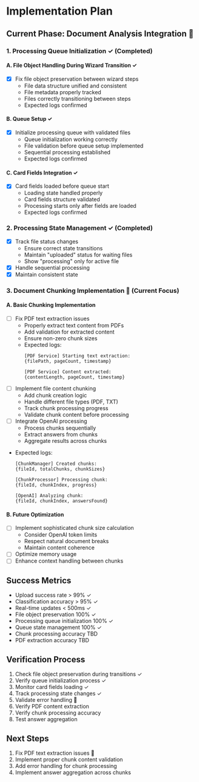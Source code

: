 # Implementation Plan

## Current Phase: Document Analysis Integration 🔄

### 1. Processing Queue Initialization ✓ (Completed)
#### A. File Object Handling During Wizard Transition ✓
- [x] Fix file object preservation between wizard steps
  - File data structure unified and consistent
  - File metadata properly tracked
  - Files correctly transitioning between steps
  - Expected logs confirmed

#### B. Queue Setup ✓
- [x] Initialize processing queue with validated files
  - Queue initialization working correctly
  - File validation before queue setup implemented
  - Sequential processing established
  - Expected logs confirmed

#### C. Card Fields Integration ✓
- [x] Card fields loaded before queue start
  - Loading state handled properly
  - Card fields structure validated
  - Processing starts only after fields are loaded
  - Expected logs confirmed

### 2. Processing State Management ✓ (Completed)
- [x] Track file status changes
  - Ensure correct state transitions
  - Maintain "uploaded" status for waiting files
  - Show "processing" only for active file
- [x] Handle sequential processing
- [x] Maintain consistent state

### 3. Document Chunking Implementation 🔄 (Current Focus)
#### A. Basic Chunking Implementation
- [ ] Fix PDF text extraction issues
  - Properly extract text content from PDFs
  - Add validation for extracted content
  - Ensure non-zero chunk sizes
  - Expected logs:
    ```
    [PDF Service] Starting text extraction:
    {filePath, pageCount, timestamp}

    [PDF Service] Content extracted:
    {contentLength, pageCount, timestamp}
    ```
- [ ] Implement file content chunking
  - Add chunk creation logic
  - Handle different file types (PDF, TXT)
  - Track chunk processing progress
  - Validate chunk content before processing
- [ ] Integrate OpenAI processing
  - Process chunks sequentially
  - Extract answers from chunks
  - Aggregate results across chunks
- Expected logs:
  ```
  [ChunkManager] Created chunks:
  {fileId, totalChunks, chunkSizes}

  [ChunkProcessor] Processing chunk:
  {fileId, chunkIndex, progress}

  [OpenAI] Analyzing chunk:
  {fileId, chunkIndex, answersFound}
  ```

#### B. Future Optimization
- [ ] Implement sophisticated chunk size calculation
  - Consider OpenAI token limits
  - Respect natural document breaks
  - Maintain content coherence
- [ ] Optimize memory usage
- [ ] Enhance context handling between chunks

## Success Metrics
- Upload success rate > 99% ✓
- Classification accuracy > 95% ✓
- Real-time updates < 500ms ✓
- File object preservation 100% ✓
- Processing queue initialization 100% ✓
- Queue state management 100% ✓
- Chunk processing accuracy TBD
- PDF extraction accuracy TBD

## Verification Process
1. Check file object preservation during transitions ✓
2. Verify queue initialization process ✓
3. Monitor card fields loading ✓
4. Track processing state changes ✓
5. Validate error handling 🔄
6. Verify PDF content extraction
7. Verify chunk processing accuracy
8. Test answer aggregation

## Next Steps
1. Fix PDF text extraction issues 🔄
2. Implement proper chunk content validation
3. Add error handling for chunk processing
4. Implement answer aggregation across chunks